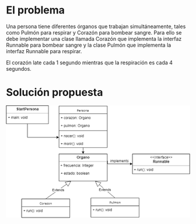 # El problema
Una persona tiene diferentes órganos que trabajan simultáneamente, tales como Pulmón para respirar y Corazón para bombear sangre. Para ello se debe implementar una clase llamada Corazón que implementa la interfaz Runnable para bombear sangre y la clase Pulmón que implementa la interfaz Runnable para respirar.

El corazón late cada 1 segundo mientras que la respiración es cada 4 segundos.

# Solución propuesta

![Diagrama de clase - Persona](https://github.com/lbgutierrez/curso-jee-julio/blob/master/documentacion/ejercicios-resueltos/sesion-3/DC-Persona-Thread.png?raw=true)
